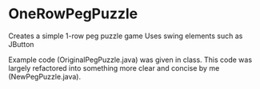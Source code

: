 OneRowPegPuzzle
===============
Creates a simple 1-row peg puzzle game 
Uses swing elements such as JButton

Example code (OriginalPegPuzzle.java) was given in class.
This code was largely refactored into something more clear and concise by me (NewPegPuzzle.java).
